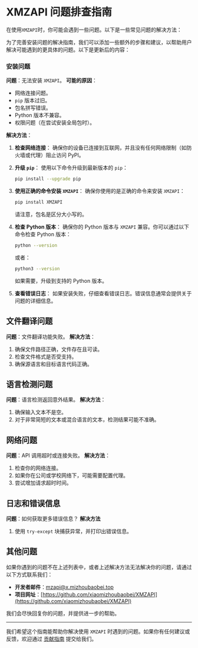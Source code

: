 # XMZAPI 问题排查指南

在使用`XMZAPI`时，你可能会遇到一些问题。以下是一些常见问题的解决方法：

为了完善安装问题的解决指南，我们可以添加一些额外的步骤和建议，以帮助用户解决可能遇到的更具体的问题。以下是更新后的内容：

### 安装问题

**问题**：无法安装 `XMZAPI`。
**可能的原因**：
- 网络连接问题。
- `pip` 版本过旧。
- 包名拼写错误。
- Python 版本不兼容。
- 权限问题（在尝试安装全局包时）。

**解决方法**：
1. **检查网络连接**：
   确保你的设备已连接到互联网，并且没有任何网络限制（如防火墙或代理）阻止访问 PyPI。

2. **升级 `pip`**：
   使用以下命令升级到最新版本的 `pip`：
   ```bash
   pip install --upgrade pip
   ```

3. **使用正确的命令安装 `XMZAPI`**：
   确保你使用的是正确的命令来安装 `XMZAPI`：
   ```bash
   pip install XMZAPI
   ```
   请注意，包名是区分大小写的。

4. **检查 Python 版本**：
   确保你的 Python 版本与 `XMZAPI` 兼容。你可以通过以下命令检查 Python 版本：
   ```bash
   python --version
   ```
   或者：
   ```bash
   python3 --version
   ```
   如果需要，升级到支持的 Python 版本。

5. **查看错误日志**：
   如果安装失败，仔细查看错误日志。错误信息通常会提供关于问题的详细信息。


## 文件翻译问题

**问题**：文件翻译功能失败。
**解决方法**：
1. 确保文件路径正确，文件存在且可读。
2. 检查文件格式是否受支持。
3. 确保源语言和目标语言代码正确。

## 语言检测问题

**问题**：语言检测返回意外结果。
**解决方法**：
1. 确保输入文本不是空。
2. 对于非常简短的文本或混合语言的文本，检测结果可能不准确。

## 网络问题

**问题**：API 调用超时或连接失败。
**解决方法**：
1. 检查你的网络连接。
2. 如果你在公司或学校网络下，可能需要配置代理。
3. 尝试增加请求超时时间。

## 日志和错误信息

**问题**：如何获取更多错误信息？
**解决方法**
1. 使用 `try-except` 块捕获异常，并打印出错误信息。

## 其他问题

如果你遇到的问题不在上述列表中，或者上述解决方法无法解决你的问题，请通过以下方式联系我们：

- **开发者邮件**：[mzapi@x.mizhoubaobei.top](mailto:mzapi@x.mizhoubaobei.top)
- **项目网址**：[https://github.com/xiaomizhoubaobei/XMZAPI](https://github.com/xiaomizhoubaobei/XMZAPI) 

我们会尽快回复你的问题，并提供进一步的帮助。

---

我们希望这个指南能帮助你解决使用 `XMZAPI` 时遇到的问题。如果你有任何建议或反馈，欢迎通过 [贡献指南](CONTRIBUTING.md) 提交给我们。